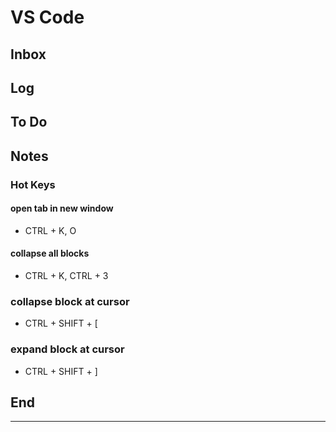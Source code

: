 # VS Code

## Inbox

## Log

## To Do

## Notes

### Hot Keys

#### open tab in new window

- CTRL + K, O

#### collapse all blocks

- CTRL + K, CTRL + 3

### collapse block at cursor

- CTRL + SHIFT + [

### expand block at cursor

- CTRL + SHIFT + ]

## End  

---
